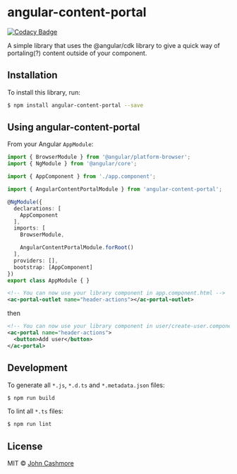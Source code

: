 # angular-content-portal

[![Codacy Badge](https://api.codacy.com/project/badge/Grade/81d57715656249c58e1bc99306c5503d)](https://app.codacy.com/app/cashy/angular-content-portal?utm_source=github.com&utm_medium=referral&utm_content=JohnCashmore/angular-content-portal&utm_campaign=badger)

A simple library that uses the @angular/cdk library to give a quick way of portaling(?) content outside of your component.

## Installation

To install this library, run:

```bash
$ npm install angular-content-portal --save
```

## Using angular-content-portal

From your Angular `AppModule`:

```typescript
import { BrowserModule } from '@angular/platform-browser';
import { NgModule } from '@angular/core';

import { AppComponent } from './app.component';

import { AngularContentPortalModule } from 'angular-content-portal';

@NgModule({
  declarations: [
    AppComponent
  ],
  imports: [
    BrowserModule,

    AngularContentPortalModule.forRoot()
  ],
  providers: [],
  bootstrap: [AppComponent]
})
export class AppModule { }
```


```xml
<!-- You can now use your library component in app.component.html -->
<ac-portal-outlet name="header-actions"></ac-portal-outlet>
```

then 


```xml
<!-- You can now use your library component in user/create-user.component.html -->
<ac-portal name="header-actions">
  <button>Add user</button>
</ac-portal>
```



## Development

To generate all `*.js`, `*.d.ts` and `*.metadata.json` files:

```bash
$ npm run build
```

To lint all `*.ts` files:

```bash
$ npm run lint
```

## License

MIT © [John Cashmore](mailto:john@cashmo.re)
